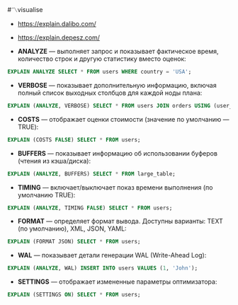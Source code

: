 #〽️visualise
- https://explain.dalibo.com/
- https://explain.depesz.com/

- **ANALYZE** — выполняет запрос и показывает фактическое время, количество строк и другую статистику вместо оценок:

```sql
EXPLAIN ANALYZE SELECT * FROM users WHERE country = 'USA';
```
    
- **VERBOSE** — показывает дополнительную информацию, включая полный список выходных столбцов для каждой ноды плана:
 
```sql
EXPLAIN (ANALYZE, VERBOSE) SELECT * FROM users JOIN orders USING (user_id);
```
    
- **COSTS** — отображает оценки стоимости (значение по умолчанию — TRUE):

```sql
EXPLAIN (COSTS FALSE) SELECT * FROM users;
```
    
- **BUFFERS** — показывает информацию об использовании буферов (чтения из кэша/диска):
  
```sql
EXPLAIN (ANALYZE, BUFFERS) SELECT * FROM large_table;
```
    
- **TIMING** — включает/выключает показ времени выполнения (по умолчанию TRUE):
 
```sql
EXPLAIN (ANALYZE, TIMING FALSE) SELECT * FROM users;
```
    
- **FORMAT** — определяет формат вывода. Доступны варианты: TEXT (по умолчанию), XML, JSON, YAML:

```sql
EXPLAIN (FORMAT JSON) SELECT * FROM users;
```
    
- **WAL** — показывает детали генерации WAL (Write-Ahead Log):

```sql
EXPLAIN (ANALYZE, WAL) INSERT INTO users VALUES (1, 'John');
```
    
- **SETTINGS** — отображает измененные параметры оптимизатора:

```sql
EXPLAIN (SETTINGS ON) SELECT * FROM users;
```
